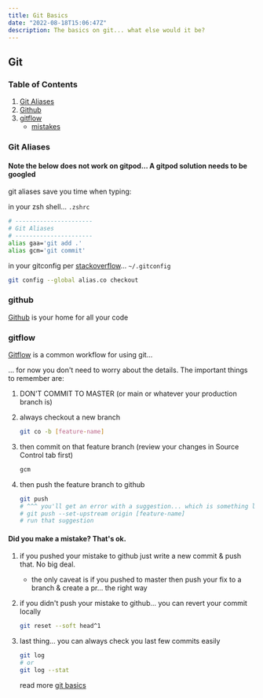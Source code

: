 ```yaml
---
title: Git Basics
date: "2022-08-18T15:06:47Z"
description: The basics on git... what else would it be?
---
```


## Git

### Table of Contents

1. [Git Aliases](#git-aliases)
2. [Github](#github)
3. [gitflow](#gitflow)
    * [mistakes](#mistakes)

### Git Aliases <a name="git-aliases"></a>

#### Note the below does not work on gitpod... A gitpod solution needs to be googled

git aliases save you time when typing:

in your zsh shell...
`.zshrc`

```zsh
# ----------------------
# Git Aliases
# ----------------------
alias gaa='git add .'
alias gcm='git commit'
```

in your gitconfig per [stackoverflow](https://stackoverflow.com/a/40421524/2628223)...
`~/.gitconfig`

```zsh
git config --global alias.co checkout
```

### github <a name="github"></a>

[Github](https://github.com/) is your home for all your code

### gitflow <a name="gitflow"></a>

[Gitflow](https://nvie.com/posts/a-successful-git-branching-model/) is a common workflow for using git...

... for now you don't need to worry about the details. The important things to remember are:

1. DON'T COMMIT TO MASTER (or main or whatever your production branch is)
2. always checkout a new branch

    ```sh
    git co -b [feature-name]
    ```

3. then commit on that feature branch (review your changes in Source Control tab first)

    ```sh
    gcm
    ```

4. then push the feature branch to github

    ```sh
    git push
    # ^^^ you'll get an error with a suggestion... which is something like:
    # git push --set-upstream origin [feature-name]
    # run that suggestion
    ```

#### Did you make a mistake? That's ok. <a name="mistakes"></a>

1. if you pushed your mistake to github just write a new commit & push that. No big deal.
    * the only caveat is if you pushed to master then push your fix to a branch & create a pr... the right way
2. if you didn't push your mistake to github... you can revert your commit locally

    ```sh
    git reset --soft head^1
    ```

3. last thing... you can always check you last few commits easily

    ```sh
    git log
    # or
    git log --stat
    ```

    read more [git basics](https://git-scm.com/book/en/v2/Git-Basics-Viewing-the-Commit-History)
